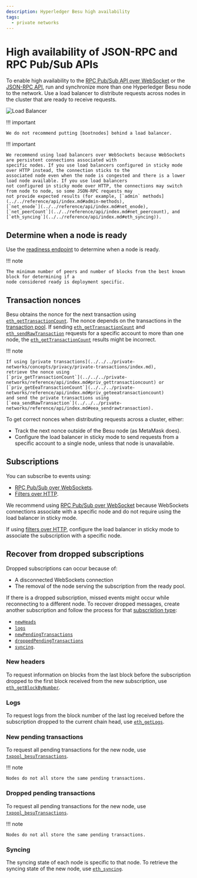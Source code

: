 ```yaml
---
description: Hyperledger Besu high availability
tags:
  - private networks
---
```


# High availability of JSON-RPC and RPC Pub/Sub APIs

To enable high availability to the
[RPC Pub/Sub API over WebSocket](../use-besu-api/rpc-pubsub.md) or the
[JSON-RPC API](../use-besu-api/json-rpc.md), run and synchronize more than one
Hyperledger Besu node to the network.
Use a load balancer to distribute requests across nodes in the cluster that are ready to receive requests.

![Load Balancer](../../../images/LoadBalancer.png)

!!! important

    We do not recommend putting [bootnodes] behind a load balancer.

!!! important

    We recommend using load balancers over WebSockets because WebSockets are persistent connections associated with
    specific nodes. If you use load balancers configured in sticky mode over HTTP instead, the connection sticks to the
    associated node even when the node is congested and there is a lower load node available. If you use load balancers
    not configured in sticky mode over HTTP, the connections may switch from node to node, so some JSON-RPC requests may
    not provide expected results (for example, [`admin` methods](../../reference/api/index.md#admin-methods),
    [`net_enode`](../../reference/api/index.md#net_enode),
    [`net_peerCount`](../../reference/api/index.md#net_peercount), and
    [`eth_syncing`](../../reference/api/index.md#eth_syncing)).

## Determine when a node is ready

Use the
[readiness endpoint](../use-besu-api/json-rpc.md#readiness-and-liveness-endpoints) to
determine when a node is ready.

!!! note

    The minimum number of peers and number of blocks from the best known block for determining if a
    node considered ready is deployment specific.

## Transaction nonces

Besu obtains the nonce for the next transaction using
[`eth_getTransactionCount`](../../reference/api/index.md#eth_gettransactioncount). The nonce
depends on the transactions in the
[transaction pool](../../concepts/transactions/pool.md). If sending
[`eth_getTransactionCount`](../../reference/api/index.md#eth_gettransactioncount) and
[`eth_sendRawTransaction`](../../reference/api/index.md#eth_sendrawtransaction) requests for a
specific account to more than one node, the
[`eth_getTransactionCount`](../../reference/api/index.md#eth_gettransactioncount) results
might be incorrect.

!!! note

    If using [private transactions](../../../private-networks/concepts/privacy/private-transactions/index.md),
    retrieve the nonce using
    [`priv_getTransactionCount`](../../../private-networks/reference/api/index.md#priv_gettransactioncount) or
    [`priv_getEeaTransactionCount`](../../../private-networks/reference/api/index.md#priv_geteeatransactioncount)
    and send the private transactions using
    [`eea_sendRawTransaction`](../../../private-networks/reference/api/index.md#eea_sendrawtransaction).

To get correct nonces when distributing requests across a cluster, either:

* Track the next nonce outside of the Besu node (as MetaMask does).
* Configure the load balancer in sticky mode to send requests from a specific account to a single
  node, unless that node is unavailable.

## Subscriptions

You can subscribe to events using:

* [RPC Pub/Sub over WebSockets](../use-besu-api/rpc-pubsub.md).
* [Filters over HTTP](../use-besu-api/access-logs.md).

We recommend using [RPC Pub/Sub over WebSocket](../use-besu-api/rpc-pubsub.md) because
WebSockets connections associate with a specific node and do not require using the load balancer in
sticky mode.

If using [filters over HTTP](../use-besu-api/access-logs.md), configure
the load balancer in sticky mode to associate the subscription with a specific node.

## Recover from dropped subscriptions

Dropped subscriptions can occur because of:

* A disconnected WebSockets connection
* The removal of the node serving the subscription from the ready pool.

If there is a dropped subscription, missed events might occur while reconnecting to a different
node. To recover dropped messages, create another subscription and follow the process for that
[subscription type](../use-besu-api/rpc-pubsub.md#subscribe):

* [`newHeads`](#new-headers)
* [`logs`](#logs)
* [`newPendingTransactions`](#new-pending-transactions)
* [`droppedPendingTransactions`](#dropped-pending-transactions)
* [`syncing`](#syncing).

### New headers

To request information on blocks from the last block before the subscription dropped to the first
block received from the new subscription, use
[`eth_getBlockByNumber`](../../reference/api/index.md#eth_getblockbynumber).

### Logs

To request logs from the block number of the last log received before the subscription dropped to
the current chain head, use [`eth_getLogs`](../../reference/api/index.md#eth_getlogs).

### New pending transactions

To request all pending transactions for the new node, use
[`txpool_besuTransactions`](../../reference/api/index.md#txpool_besutransactions).

!!! note

    Nodes do not all store the same pending transactions.

### Dropped pending transactions

To request all pending transactions for the new node, use
[`txpool_besuTransactions`](../../reference/api/index.md#txpool_besutransactions).

!!! note

    Nodes do not all store the same pending transactions.

### Syncing

The syncing state of each node is specific to that node. To retrieve the syncing state of the new
node, use [`eth_syncing`](../../reference/api/index.md#eth_syncing).
